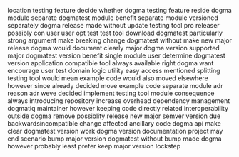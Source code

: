 location testing feature decide whether dogma testing feature reside dogma module separate dogmatest module benefit separate module versioned separately dogma release made without update testing tool pro releaser possibly con user user opt test test tool download dogmatest particularly strong argument make breaking change dogmatest without make new major release dogma would document clearly major dogma version supported major dogmatest version benefit single module user determine dogmatest version application compatible tool always available right dogma want encourage user test domain logic utility easy access mentioned splitting testing tool would mean example code would also moved elsewhere however since already decided move example code separate module adr reason adr weve decided implement testing tool module consequence always introducing repository increase overhead dependency management dogmatiq maintainer however keeping code directly related interoperability outside dogma remove possiblity release new major semver version due backwardsincompatible change affected ancillary code dogma api make clear dogmatest version work dogma version documentation project may end scenario bump major version dogmatest without bump made dogma however probably least prefer keep major version lockstep